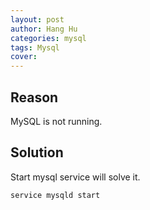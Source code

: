 ```yaml
---
layout: post
author: Hang Hu
categories: mysql
tags: Mysql 
cover: 
---
```


## Reason

MySQL is not running.
## Solution

Start mysql service will solve it.

```
service mysqld start
```
